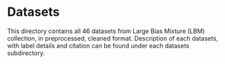 # Datasets
This directory contains all 46 datasets from Large Bias Mixture (LBM) collection, in preprocessed, cleaned format. Description of each datasets, with label details and citation can be found under each datasets subdirectory.

